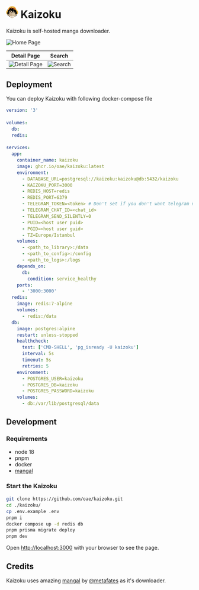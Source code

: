 # <img width="32px" src="./public/kaizoku.png" alt="Kaizoku"></img> Kaizoku

Kaizoku is self-hosted manga downloader.

![Home Page](https://i.imgur.com/KT9LrtX.png)

|                   Detail Page                   |                   Search                   |
| :---------------------------------------------: | :----------------------------------------: |
| ![Detail Page](https://i.imgur.com/uWgZ9KA.png) | ![Search](https://i.imgur.com/XP4coVD.png) |

## Deployment

You can deploy Kaizoku with following docker-compose file

```yaml
version: '3'

volumes:
  db:
  redis:

services:
  app:
    container_name: kaizoku
    image: ghcr.io/oae/kaizoku:latest
    environment:
      - DATABASE_URL=postgresql://kaizoku:kaizoku@db:5432/kaizoku
      - KAIZOKU_PORT=3000
      - REDIS_HOST=redis
      - REDIS_PORT=6379
      - TELEGRAM_TOKEN=<token> # Don't set if you don't want telegram notifications.
      - TELEGRAM_CHAT_ID=<chat_id>
      - TELEGRAM_SEND_SILENTLY=0
      - PUID=<host user puid>
      - PGID=<host user guid>
      - TZ=Europe/Istanbul
    volumes:
      - <path_to_library>:/data
      - <path_to_config>:/config
      - <path_to_logs>:/logs
    depends_on:
      db:
        condition: service_healthy
    ports:
      - '3000:3000'
  redis:
    image: redis:7-alpine
    volumes:
      - redis:/data
  db:
    image: postgres:alpine
    restart: unless-stopped
    healthcheck:
      test: ['CMD-SHELL', 'pg_isready -U kaizoku']
      interval: 5s
      timeout: 5s
      retries: 5
    environment:
      - POSTGRES_USER=kaizoku
      - POSTGRES_DB=kaizoku
      - POSTGRES_PASSWORD=kaizoku
    volumes:
      - db:/var/lib/postgresql/data
```

## Development

### Requirements

- node 18
- pnpm
- docker
- [mangal](https://github.com/metafates/mangal)

### Start the Kaizoku

```bash
git clone https://github.com/oae/kaizoku.git
cd ./kaizoku/
cp .env.example .env
pnpm i
docker compose up -d redis db
pnpm prisma migrate deploy
pnpm dev
```

Open [http://localhost:3000](http://localhost:3000) with your browser to see the page.

## Credits

Kaizoku uses amazing [mangal](https://github.com/metafates/mangal) by [@metafates](https://github.com/metafates) as it's downloader.

